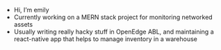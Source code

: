- Hi, I’m emily 
- Currently working on a MERN stack project for monitoring networked assets
- Usually writing really hacky stuff in OpenEdge ABL, and maintaining a react-native app that helps to manage inventory in a warehouse



<!---
nepidelphia/nepidelphia is a ✨ special ✨ repository because its `README.md` (this file) appears on your GitHub profile.
You can click the Preview link to take a look at your changes.

https://user-images.githubusercontent.com/72213712/161284088-ad493fa4-e144-497e-b845-6e07b07487df.mp4
--->
